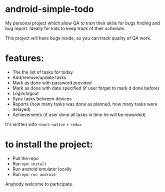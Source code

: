 # android-simple-todo
My personal project which allow QA to train their skills for bugs finding and bug report.
Ideally for kids to keep track of their schedule.

This project will have bugs inside, so you can track quality of QA work.

# features: 
* The the list of tasks for today
* Add/remove/update tasks
* Mark as done with password provided
* Mark as done with date specified (if user forget to mark it done before)
* Login/logout
* Sync tasks between devices
* Reports (how many tasks was done as planned, how many tasks were delayed)
* Achievements (if user done all tasks in time he will be rewarded)

It's written with `react-native` + `redux`

# to install the project:
* Pull the repo
* Run `npm install`
* Run android emulator locally
* Run `npm run android`

Anybody welcome to participate.
